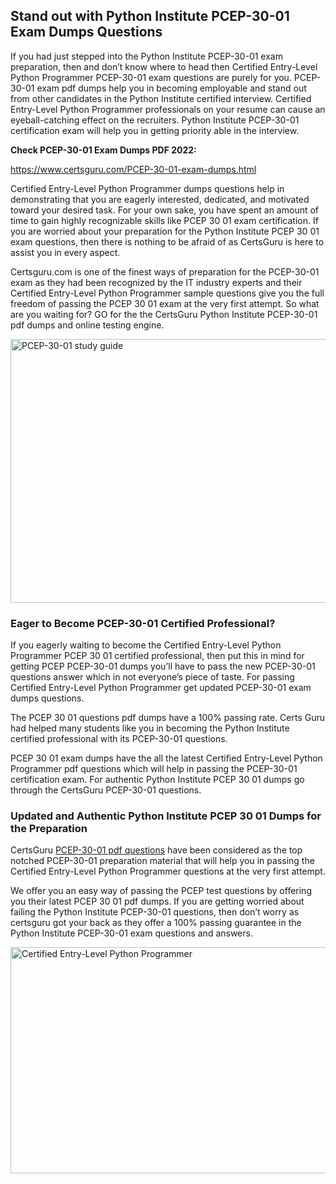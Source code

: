 <h2><strong>Stand out with Python Institute PCEP-30-01 Exam Dumps Questions</strong></h2>
<p>If you had just stepped into the Python Institute PCEP-30-01 exam preparation, then and don&rsquo;t know where to head then Certified Entry-Level Python Programmer PCEP-30-01 exam questions are purely for you. PCEP-30-01 exam pdf dumps help you in becoming employable and stand out from other candidates in the Python Institute certified interview. Certified Entry-Level Python Programmer professionals on your resume can cause an eyeball-catching effect on the recruiters. Python Institute PCEP-30-01 certification exam will help you in getting priority able in the interview.</p>
<p><strong>Check PCEP-30-01 Exam Dumps PDF 2022:</strong></p>
<p><a href="https://www.certsguru.com/PCEP-30-01-exam-dumps.html">https://www.certsguru.com/PCEP-30-01-exam-dumps.html</a></p>
<p>Certified Entry-Level Python Programmer dumps questions help in demonstrating that you are eagerly interested, dedicated, and motivated toward your desired task. For your own sake, you have spent an amount of time to gain highly recognizable skills like PCEP 30 01 exam certification. If you are worried about your preparation for the Python Institute PCEP 30 01 exam questions, then there is nothing to be afraid of as CertsGuru is here to assist you in every aspect.</p>
<p>Certsguru.com is one of the finest ways of preparation for the PCEP-30-01 exam as they had been recognized by the IT industry experts and their Certified Entry-Level Python Programmer sample questions give you the full freedom of passing the PCEP 30 01 exam at the very first attempt. So what are you waiting for? GO for the the CertsGuru Python Institute PCEP-30-01 pdf dumps and online testing engine.</p>
<p><img style="display: block; margin-left: auto; margin-right: auto;" src="https://i.imgur.com/vbMIA8f.png" alt="PCEP-30-01 study guide" width="750" height="422" /></p>
<h3><strong>Eager to Become PCEP-30-01 Certified Professional?</strong></h3>
<p>If you eagerly waiting to become the Certified Entry-Level Python Programmer PCEP 30 01 certified professional, then put this in mind for getting PCEP PCEP-30-01 dumps you&rsquo;ll have to pass the new PCEP-30-01 questions answer which in not everyone&rsquo;s piece of taste. For passing Certified Entry-Level Python Programmer get updated PCEP-30-01 exam dumps questions.</p>
<p>The PCEP 30 01 questions pdf dumps have a 100% passing rate. Certs Guru had helped many students like you in becoming the Python Institute certified professional with its  PCEP-30-01 questions.</p>
<p>PCEP 30 01 exam dumps have the all the latest Certified Entry-Level Python Programmer pdf questions which will help in passing the PCEP-30-01 certification exam. For authentic Python Institute PCEP 30 01 dumps go through the CertsGuru PCEP-30-01 questions.</p>
<h3><strong>Updated and Authentic Python Institute PCEP 30 01 Dumps for the Preparation</strong></h3>
<p>CertsGuru <a href="https://www.certsguru.com/PCEP-30-01-exam-dumps.html">PCEP-30-01 pdf questions</a> have been considered as the top notched PCEP-30-01 preparation material that will help you in passing the Certified Entry-Level Python Programmer questions at the very first attempt.</p>
<p>We offer you an easy way of passing the PCEP test questions by offering you their latest PCEP 30 01 pdf dumps. If you are getting worried about failing the Python Institute PCEP-30-01 questions, then don&rsquo;t worry as certsguru got your back as they offer a 100% passing guarantee in the Python Institute PCEP-30-01 exam questions and answers.</p>
<p><a href="https://www.certsguru.com/PCEP-30-01-exam-dumps.html"><img style="display: block; margin-left: auto; margin-right: auto;" src="https://i.imgur.com/efKm8VV.png" alt="Certified Entry-Level Python Programmer" width="750" height="362" /></a></p>
